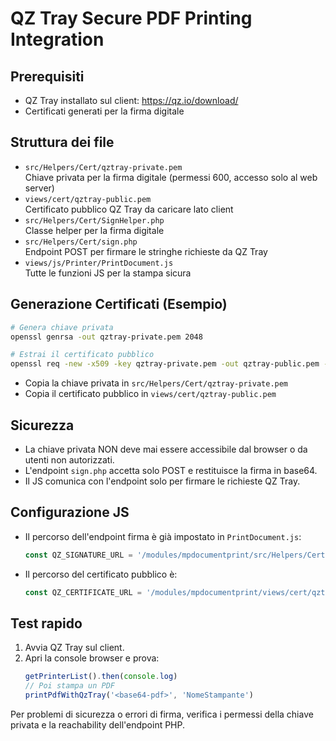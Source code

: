 # QZ Tray Secure PDF Printing Integration

## Prerequisiti
- QZ Tray installato sul client: https://qz.io/download/
- Certificati generati per la firma digitale

## Struttura dei file

- `src/Helpers/Cert/qztray-private.pem`  
  Chiave privata per la firma digitale (permessi 600, accesso solo al web server)
- `views/cert/qztray-public.pem`  
  Certificato pubblico QZ Tray da caricare lato client
- `src/Helpers/Cert/SignHelper.php`  
  Classe helper per la firma digitale
- `src/Helpers/Cert/sign.php`  
  Endpoint POST per firmare le stringhe richieste da QZ Tray
- `views/js/Printer/PrintDocument.js`  
  Tutte le funzioni JS per la stampa sicura

## Generazione Certificati (Esempio)

```bash
# Genera chiave privata
openssl genrsa -out qztray-private.pem 2048

# Estrai il certificato pubblico
openssl req -new -x509 -key qztray-private.pem -out qztray-public.pem -days 3650 -subj "/CN=QZTray Cert"
```

- Copia la chiave privata in `src/Helpers/Cert/qztray-private.pem`
- Copia il certificato pubblico in `views/cert/qztray-public.pem`

## Sicurezza
- La chiave privata NON deve mai essere accessibile dal browser o da utenti non autorizzati.
- L'endpoint `sign.php` accetta solo POST e restituisce la firma in base64.
- Il JS comunica con l'endpoint solo per firmare le richieste QZ Tray.

## Configurazione JS
- Il percorso dell'endpoint firma è già impostato in `PrintDocument.js`:
  ```js
  const QZ_SIGNATURE_URL = '/modules/mpdocumentprint/src/Helpers/Cert/sign.php';
  ```
- Il percorso del certificato pubblico è:
  ```js
  const QZ_CERTIFICATE_URL = '/modules/mpdocumentprint/views/cert/qztray-public.pem';
  ```

## Test rapido
1. Avvia QZ Tray sul client.
2. Apri la console browser e prova:
   ```js
   getPrinterList().then(console.log)
   // Poi stampa un PDF
   printPdfWithQzTray('<base64-pdf>', 'NomeStampante')
   ```

Per problemi di sicurezza o errori di firma, verifica i permessi della chiave privata e la reachability dell'endpoint PHP.
